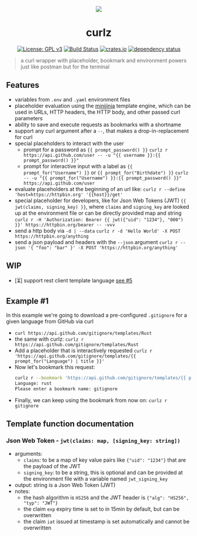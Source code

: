 <div align="center">
 <img src="https://github.com/curlz-rs/curlz/blob/main/resources/demo.gif?raw=true">
 <h1><strong>curlz</strong></h1>

[![License: GPL v3](https://img.shields.io/badge/License-GPLv3-blue.svg)](https://www.gnu.org/licenses/gpl-3.0)
[![Build Status](https://github.com/curlz-rs/curlz/workflows/Build/badge.svg)](https://github.com/curlz-rs/curlz/actions?query=branch%3Amain+workflow%3ABuild+)
[![crates.io](https://img.shields.io/crates/v/curlz.svg)](https://crates.io/crates/curlz)
[![dependency status](https://deps.rs/repo/github/curlz-rs/curlz/status.svg)](https://deps.rs/repo/github/curlz-rs/curlz)

</div>

> a curl wrapper with placeholder, bookmark and environment powers just like postman but for the terminal
 
## Features

- variables from `.env` and `.yaml` environment files
- ️placeholder evaluation using the [minijinja](https://docs.rs/minijinja/latest/minijinja/) template engine, which can be used in URLs, HTTP headers, the HTTP body, and other passed curl parameters
- ability to save and execute requests as bookmarks with a shortname
- support any curl argument after a `--`, that makes a drop-in-replacement for curl
- special placeholders to interact with the user
  - prompt for a password as `{{ prompt_password() }}` 
  `curlz r https://api.github.com/user -- -u "{{ username }}:{{ prompt_password() }}"`
  - prompt for interactive input with a label as `{{ prompt_for("Username") }}` or `{{ prompt_for("Birthdate") }}`
  `curlz -- -u "{{ prompt_for("Username") }}:{{ prompt_password() }}" https://api.github.com/user`
- ️evaluate placeholders at the beginning of an url like:
`curlz r --define 'host=https://httpbin.org' '{{host}}/get'`
- ️special placeholder for developers, like for Json Web Tokens (JWT)
`{{ jwt(claims, signing_key) }}`, where `claims` and `signing_key` are looked up at the environment file or can be directly provided map and string
`curlz r -H 'Authorization: Bearer {{ jwt({"uid": "1234"}, "000") }}' https://httpbin.org/bearer -- -vvv`
- send a http body via `-d | --data` 
`curlz r -d 'Hello World' -X POST https://httpbin.org/anything`
- send a json payload and headers with the `--json` argument
`curlz r --json '{ "foo": "bar" }' -X POST 'https://httpbin.org/anything'`

## WIP
- [⏳] support rest client template language [see #5](https://github.com/curlz-rs/curlz/issues/5)

## Example #1

In this example we're going to download a pre-configured `.gitignore` for a given language from GitHub via curl

- `curl https://api.github.com/gitignore/templates/Rust`
- the same with curlz: `curlz r https://api.github.com/gitignore/templates/Rust`
- Add a placeholder that is interactively requested 
  `curlz r 'https://api.github.com/gitignore/templates/{{ prompt_for("Language") | title }}'`
- Now let's bookmark this request:
  ```sh
  curlz r --bookmark 'https://api.github.com/gitignore/templates/{{ prompt_for("Language") | title }}'
  Language: rust
  Please enter a bookmark name: gitignore
  ```
- Finally, we can keep using the bookmark from now on: `curlz r gitignore`

## Template function documentation

### Json Web Token - `jwt(claims: map, [signing_key: string])`
- arguments:
  - `claims`: to be a map of key value pairs like `{"uid": "1234"}` that are the payload of the JWT
  - `signing_key`: to be a string, this is optional and can be provided at the environment file with a variable named `jwt_signing_key`
- output: string is a Json Web Token (JWT)
- notes: 
  - the hash algorithm is `HS256` and the JWT header is `{"alg": "HS256", "typ": "JWT"}`
  - the claim `exp` expiry time is set to in 15min by default, but can be overwritten
  - the claim `iat` issued at timestamp is set automatically and cannot be overwritten
